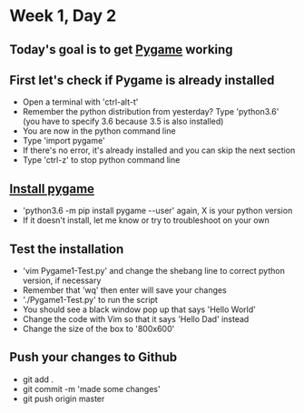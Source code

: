 # Week 1, Day 2

## Today's goal is to get [Pygame](https://www.pygame.org) working

## First let's check if Pygame is already installed
  * Open a terminal with 'ctrl-alt-t'
  * Remember the python distribution from yesterday? Type 'python3.6' (you have to specify 3.6 because 3.5 is also installed)
  * You are now in the python command line
  * Type 'import pygame'
  * If there's no error, it's already installed and you can skip the next section
  * Type 'ctrl-z' to stop python command line

## [Install pygame](https://www.pygame.org/wiki/GettingStarted)
  * 'python3.6 -m pip install pygame --user'  again, X is your python version
  * If it doesn't install, let me know or try to troubleshoot on your own

## Test the installation
  * 'vim Pygame1-Test.py' and change the shebang line to correct python version, if necessary
  * Remember that 'wq' then enter will save your changes
  * './Pygame1-Test.py' to run the script
  * You should see a black window pop up that says 'Hello World'
  * Change the code with Vim so that it says 'Hello Dad' instead 
  * Change the size of the box to '800x600'

## Push your changes to Github
  * git add .
  * git commit -m 'made some changes'
  * git push origin master
